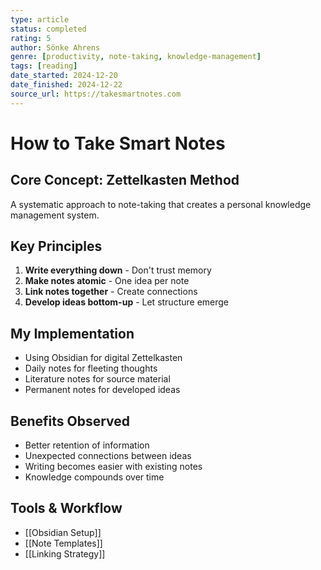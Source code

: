 ```yaml
---
type: article
status: completed
rating: 5
author: Sönke Ahrens
genre: [productivity, note-taking, knowledge-management]
tags: [reading]
date_started: 2024-12-20
date_finished: 2024-12-22
source_url: https://takesmartnotes.com
---
```


# How to Take Smart Notes

## Core Concept: Zettelkasten Method
A systematic approach to note-taking that creates a personal knowledge management system.

## Key Principles
1. **Write everything down** - Don't trust memory
2. **Make notes atomic** - One idea per note
3. **Link notes together** - Create connections
4. **Develop ideas bottom-up** - Let structure emerge

## My Implementation
- Using Obsidian for digital Zettelkasten
- Daily notes for fleeting thoughts
- Literature notes for source material
- Permanent notes for developed ideas

## Benefits Observed
- Better retention of information
- Unexpected connections between ideas
- Writing becomes easier with existing notes
- Knowledge compounds over time

## Tools & Workflow
- [[Obsidian Setup]]
- [[Note Templates]]
- [[Linking Strategy]]